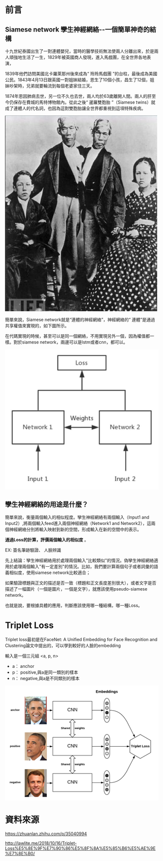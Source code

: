 


# 前言

## Siamese network 孿生神經網絡--一個簡單神奇的結構

十九世紀泰國出生了一對連體嬰兒，當時的醫學技術無法使兩人分離出來，於是兩人頑強地生活了一生，1829年被英國商人發現，進入馬戲團，在全世界各地表演，

1839年他們訪問美國北卡羅萊那州後來成為“ 玲玲馬戲團 ”的台柱，最後成為美國公民。1843年4月13日跟英國一對姐妹結婚，恩生了10個小孩，昌生了12個，姐妹吵架時，兄弟就要輪流到每個老婆家住三天。

1874年恩因肺病去世，另一位不久也去世，兩人均於63歲離開人間。兩人的肝至今仍保存在費城的馬特博物館內。從此之後“ 暹羅雙胞胎 ”（Siamese twins）就成了連體人的代名詞，也因為這對雙胞胎讓全世界都重視到這項特殊疾病。


![](https://github.com/rockuass1235/deep-learning/blob/master/images/twins.jpg)


簡單來說，Siamese network就是“連體的神經網絡”，神經網絡的“ 連體”是通過共享權值來實現的，如下圖所示。

在代碼實現的時候，甚至可以是同一個網絡，不用實現另外一個，因為權值都一樣。對於siamese network，兩邊可以是lstm或者cnn，都可以。


![](https://github.com/rockuass1235/deep-learning/blob/master/images/twins_network.jpg)


## 孿生神經網絡的用途是什麼？

簡單來說，衡量兩個輸入的相似程度。孿生神經網絡有兩個輸入（Input1 and Input2）,將兩個輸入feed進入兩個神經網絡（Network1 and Network2），這兩個神經網絡分別將輸入映射到新的空間，形成輸入在新的空間中的表示。

**通過Loss的計算，評價兩個輸入的相似度** 。

EX: 簽名筆跡驗證、 人臉辨識

先上結論：孿生神經網絡用於處理兩個輸入"比較類似"的情況。偽孿生神經網絡適用於處理兩個輸入"有一定差別"的情況。比如，我們要計算兩個句子或者詞彙的語義相似度，使用siamese network比較適合；

如果驗證標題與正文的描述是否一致（標題和正文長度差別很大），或者文字是否描述了一幅圖片（一個是圖片，一個是文字），就應該使用pseudo-siamese network。

也就是說，要根據具體的應用，判斷應該使用哪一種結構，哪一種Loss。





# Triplet Loss

Triplet loss最初是在FaceNet: A Unified Embedding for Face Recognition and Clustering論文中提出的，可以學到較好的人臉的embedding

輸入是一個三元組 <a, p, n>

* a： anchor
* p： positive,與a是同一類別的樣本
* n： negative,與a是不同類別的樣本


![](https://github.com/rockuass1235/deep-learning/blob/master/images/triplet_loss.png)



# 資料來源


https://zhuanlan.zhihu.com/p/35040994

http://lawlite.me/2018/10/16/Triplet-Loss%E5%8E%9F%E7%90%86%E5%8F%8A%E5%85%B6%E5%AE%9E%E7%8E%B0/